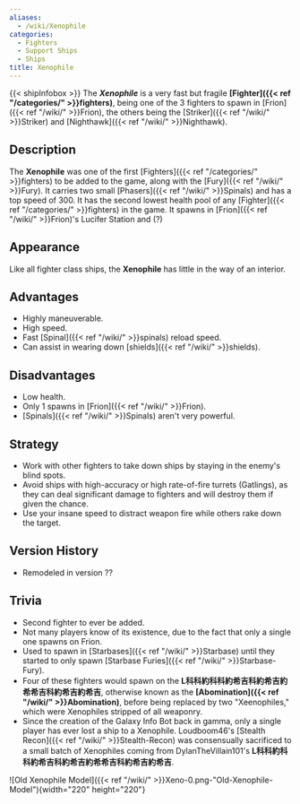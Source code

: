 ```yaml
---
aliases:
  - /wiki/Xenophile
categories:
  - Fighters
  - Support Ships
  - Ships
title: Xenophile
---
```


{{< shipInfobox >}} The **_Xenophile_** is a very fast but fragile **[Fighter]({{< ref "/categories/" >}}fighters)**, being one of the 3 fighters to spawn in [Frion]({{< ref "/wiki/" >}}Frion), the others being the [Striker]({{< ref "/wiki/" >}}Striker) and [Nighthawk]({{< ref "/wiki/" >}}Nighthawk).

## Description

The **Xenophile** was one of the first [Fighters]({{< ref "/categories/" >}}fighters) to be added to the game, along with the [Fury]({{< ref "/wiki/" >}}Fury). It carries two small [Phasers]({{< ref "/wiki/" >}}Spinals) and has a top speed of 300. It has the second lowest health pool of any [Fighter]({{< ref "/categories/" >}}fighters) in the game. It spawns in [Frion]({{< ref "/wiki/" >}}Frion)'s Lucifer Station and (?)

## Appearance

Like all fighter class ships, the **Xenophile** has little in the way of an interior.

## Advantages

- Highly maneuverable.
- High speed.
- Fast [Spinal]({{< ref "/wiki/" >}}spinals) reload speed.
- Can assist in wearing down [shields]({{< ref "/wiki/" >}}shields).

## Disadvantages

- Low health.
- Only 1 spawns in [Frion]({{< ref "/wiki/" >}}Frion).
- [Spinals]({{< ref "/wiki/" >}}Spinals) aren't very powerful.

## Strategy

- Work with other fighters to take down ships by staying in the enemy's blind spots.
- Avoid ships with high-accuracy or high rate-of-fire turrets (Gatlings), as they can deal significant damage to fighters and will destroy them if given the chance.
- Use your insane speed to distract weapon fire while others rake down the target.

## Version History

- Remodeled in version ??

## Trivia

- Second fighter to ever be added.
- Not many players know of its existence, due to the fact that only a single one spawns on Frion.
- Used to spawn in [Starbases]({{< ref "/wiki/" >}}Starbase) until they started to only spawn [Starbase Furies]({{< ref "/wiki/" >}}Starbase-Fury).
- Four of these fighters would spawn on the **L科科約科科約希吉科約希吉約希希吉科約希吉約希吉**, otherwise known as the **[Abomination]({{< ref "/wiki/" >}}Abomination)**, before being replaced by two "Xeenophiles," which were Xenophiles stripped of all weaponry.
- Since the creation of the Galaxy Info Bot back in gamma, only a single player has ever lost a ship to a Xenophile. Loudboom46's [Stealth Recon]({{< ref "/wiki/" >}}Stealth-Recon) was consensually sacrificed to a small batch of Xenophiles coming from DylanTheVillain101's **L科科約科科約希吉科約希吉約希希吉科約希吉約希吉**.

![Old Xenophile Model]({{< ref "/wiki/" >}}Xeno-0.png-"Old-Xenophile-Model"){width="220" height="220"}
